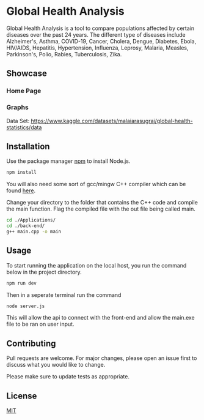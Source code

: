 # Global Health Analysis

Global Health Analysis is a tool to compare populations affected by certain diseases over the past 24 years. The different type of diseases include Alzheimer's, Asthma, COVID-19, Cancer, Cholera, Dengue, Diabetes, Ebola, HIV/AIDS, Hepatitis, Hypertension, Influenza, Leprosy, Malaria, Measles, Parkinson's, Polio, Rabies, Tuberculosis, Zika.


## Showcase

### Home Page

### Graphs


Data Set: https://www.kaggle.com/datasets/malaiarasugraj/global-health-statistics/data

## Installation

Use the package manager [npm](https://nodejs.org/en) to install Node.js.

```bash
npm install
```
You will also need some sort of gcc/mingw C++ compiler which can be found [here](https://www.mingw-w64.org/downloads/).

Change your directory to the folder that contains the C++ code and compile the main function. Flag the compiled file with the out file being called main.
```bash
cd ./Applications/
cd ./back-end/
g++ main.cpp -o main

```


## Usage
To start running the application on the local host, you run the command below in the project directory.
```bash
npm run dev
```
Then in a seperate terminal run the command
```bash
node server.js
```
This will allow the api to connect with the front-end and allow the main.exe file to be ran on user input.


## Contributing

Pull requests are welcome. For major changes, please open an issue first
to discuss what you would like to change.

Please make sure to update tests as appropriate.

## License

[MIT](https://choosealicense.com/licenses/mit/)
